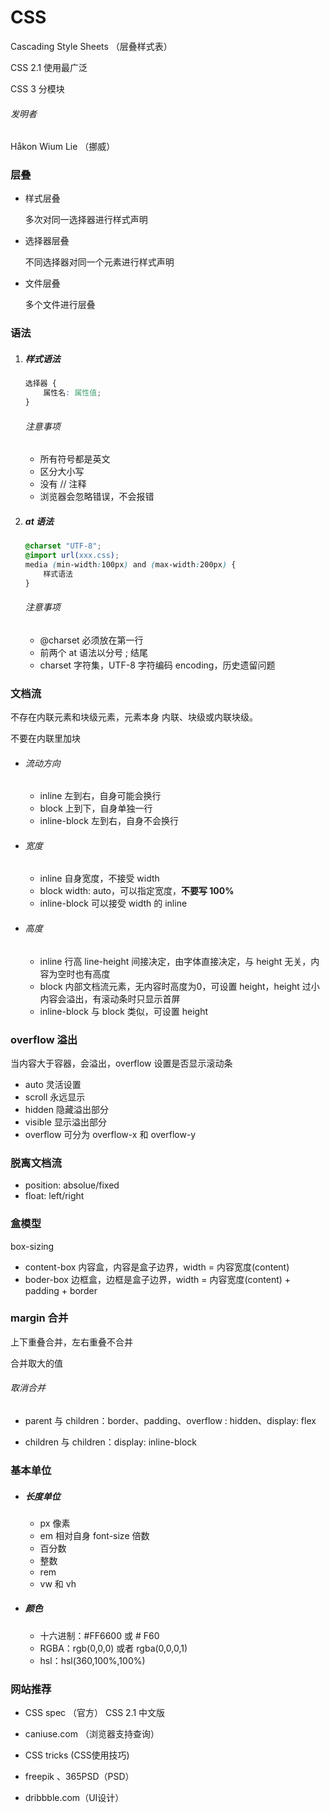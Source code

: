 # CSS

Cascading Style Sheets  （层叠样式表）

CSS 2.1 使用最广泛

CSS 3 分模块

###### 发明者

Håkon Wium Lie （挪威）

### 层叠

* 样式层叠

  多次对同一选择器进行样式声明

* 选择器层叠

  不同选择器对同一个元素进行样式声明

* 文件层叠

  多个文件进行层叠

### 语法

1. ##### 样式语法

   ```css
   选择器 {
       属性名: 属性值;
   }
   ```

   ###### 注意事项

   * 所有符号都是英文
   * 区分大小写
   * 没有 // 注释
   * 浏览器会忽略错误，不会报错

2. ##### at 语法

   ```css
   @charset "UTF-8";
   @import url(xxx.css);
   media (min-width:100px) and (max-width:200px) {
       样式语法
   }
   ```

   ###### 注意事项

   * @charset 必须放在第一行
   * 前两个 at 语法以分号 ; 结尾
   * charset 字符集，UTF-8 字符编码 encoding，历史遗留问题

### 文档流

不存在内联元素和块级元素，元素本身 内联、块级或内联块级。

不要在内联里加块

* ###### 流动方向

  * inline 左到右，自身可能会换行
  * block 上到下，自身单独一行
  * inline-block 左到右，自身不会换行

* ###### 宽度

  * inline 自身宽度，不接受 width
  * block width: auto，可以指定宽度，**不要写 100%**
  * inline-block 可以接受 width 的 inline

* ###### 高度

  * inline 行高 line-height 间接决定，由字体直接决定，与 height 无关，内容为空时也有高度
  * block 内部文档流元素，无内容时高度为0，可设置 height，height 过小内容会溢出，有滚动条时只显示首屏
  * inline-block 与 block 类似，可设置 height

### overflow 溢出

当内容大于容器，会溢出，overflow 设置是否显示滚动条

* auto  灵活设置
* scroll  永远显示
* hidden  隐藏溢出部分
* visible  显示溢出部分
* overflow 可分为 overflow-x 和 overflow-y

### 脱离文档流

* position: absolue/fixed
* float: left/right

### 盒模型

box-sizing

* content-box 内容盒，内容是盒子边界，width = 内容宽度(content)
* boder-box 边框盒，边框是盒子边界，width = 内容宽度(content) + padding + border

### margin 合并

上下重叠合并，左右重叠不合并

合并取大的值

###### 取消合并

* parent 与 children：border、padding、overflow : hidden、display: flex

* children 与 children：display: inline-block

### 基本单位

* ##### 长度单位

  * px 像素
  * em 相对自身 font-size 倍数
  * 百分数
  * 整数
  * rem
  * vw 和 vh

* ##### 颜色

  * 十六进制：#FF6600 或 # F60
  * RGBA：rgb(0,0,0) 或者 rgba(0,0,0,1)
  * hsl：hsl(360,100%,100%)

### 网站推荐

* CSS spec （官方） CSS 2.1 中文版

* caniuse.com （浏览器支持查询）
* CSS tricks   (CSS使用技巧)
* freepik 、365PSD（PSD）
* dribbble.com（UI设计）